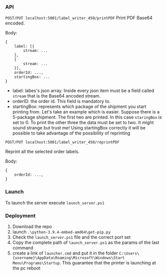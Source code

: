 ### API
``` POST/PUT localhost:5001/label_writer_450/printPDF ```
Print PDF Base64 encoded.

Body:
```
{
    label: [{
        stream: ...
    },
    {
        stream: ...
    }],
    orderId: ...,
    startingBox: ...
}
```

- label: labes's json array. Inside every json item must be a field called ```stream``` that is the Base64 ancoded stream. 
- orderID: the order id. This field is mandatory to.
- startingBox: represents which package of the shipment you start printing from. Let's take an example which is easier. Suppose there is a 5-package shipment. The first two are printed. In this case ```staringBox``` is set to 0. To print the other three the data must be set to two. It might sound strange but trust me! Using startingBox correctly it will be possible to take advantage of the possibility of reprinting

``` POST/PUT localhost:5001/label_writer_450/reprintPDF ```

Reprint all the selected order labels.

Body:
```
{
    orderId: ...,
}
```
### Launch
To launch the server execute ```launch_server.ps1```

### Deployment 

1. Download the repo
2. launch ```.\python-3.9.4-embed-amd64\get-pip.py```
3. Check the ```launch_server.ps1``` file and the correct port set 
4. Copy the complete path of ```launch_server.ps1``` as the params of the last command
5. create a link of ```launcher.cmd``` and put it in the folder ```C:\Users\{username}\AppData\Roaming\Microsoft\Windows\Start Menu\Programs\Startup```. This guarantee that the printer is launching at the pc reboot
